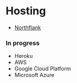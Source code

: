 # Hosting

- [Northflank](hosting/northflank.md)

### In progress
- Heroku
- AWS
- Google Cloud Platform
- Microsoft Azure